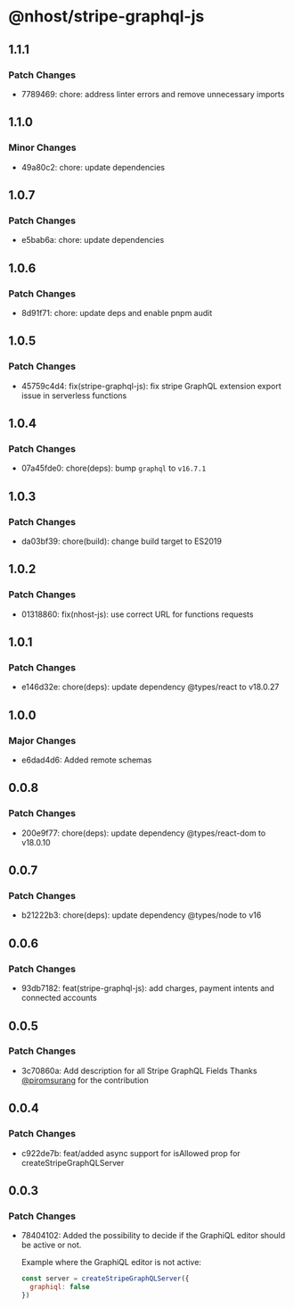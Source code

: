 # @nhost/stripe-graphql-js

## 1.1.1

### Patch Changes

- 7789469: chore: address linter errors and remove unnecessary imports

## 1.1.0

### Minor Changes

- 49a80c2: chore: update dependencies

## 1.0.7

### Patch Changes

- e5bab6a: chore: update dependencies

## 1.0.6

### Patch Changes

- 8d91f71: chore: update deps and enable pnpm audit

## 1.0.5

### Patch Changes

- 45759c4d4: fix(stripe-graphql-js): fix stripe GraphQL extension export issue in serverless functions

## 1.0.4

### Patch Changes

- 07a45fde0: chore(deps): bump `graphql` to `v16.7.1`

## 1.0.3

### Patch Changes

- da03bf39: chore(build): change build target to ES2019

## 1.0.2

### Patch Changes

- 01318860: fix(nhost-js): use correct URL for functions requests

## 1.0.1

### Patch Changes

- e146d32e: chore(deps): update dependency @types/react to v18.0.27

## 1.0.0

### Major Changes

- e6dad4d6: Added remote schemas

## 0.0.8

### Patch Changes

- 200e9f77: chore(deps): update dependency @types/react-dom to v18.0.10

## 0.0.7

### Patch Changes

- b21222b3: chore(deps): update dependency @types/node to v16

## 0.0.6

### Patch Changes

- 93db7182: feat(stripe-graphql-js): add charges, payment intents and connected accounts

## 0.0.5

### Patch Changes

- 3c70860a: Add description for all Stripe GraphQL Fields
  Thanks [@piromsurang](https://github.com/piromsurang) for the contribution

## 0.0.4

### Patch Changes

- c922de7b: feat/added async support for isAllowed prop for createStripeGraphQLServer

## 0.0.3

### Patch Changes

- 78404102: Added the possibility to decide if the GraphiQL editor should be active or not.

  Example where the GraphiQL editor is not active:

  ```js
  const server = createStripeGraphQLServer({
    graphiql: false
  })
  ```

